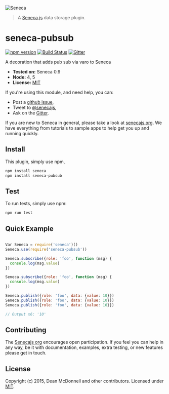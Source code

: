 
![Seneca](http://senecajs.org/files/assets/seneca-logo.png)
> A [Seneca.js][] data storage plugin.

# seneca-pubsub
[![npm version][npm-badge]][npm-url]
[![Build Status][travis-badge]][travis-url]
[![Gitter][gitter-badge]][gitter-url]

A decoration that adds pub sub via varo to Seneca

- __Tested on:__ Seneca 0.9
- __Node:__ 4, 5
- __License:__ [MIT][]

If you're using this module, and need help, you can:

- Post a [github issue][],
- Tweet to [@senecajs][],
- Ask on the [Gitter][gitter-url].

If you are new to Seneca in general, please take a look at [senecajs.org][]. We have
everything from tutorials to sample apps to help get you up and running quickly.


## Install
This plugin, simply use npm,

```sh
npm install seneca
npm install seneca-pubsub
```

## Test
To run tests, simply use npm:

```sh
npm run test
```

## Quick Example

```js

Var Seneca = require('seneca')()
Seneca.use(require('seneca-pubsub'))

Seneca.subscribe({role: 'foo', function (msg) {
  console.log(msg.value)    
})

Seneca.subscribe({role: 'foo', function (msg) {
  console.log(msg.value)    
})

Seneca.publish({role: 'foo', data: {value: 10}})
Seneca.publish({role: 'foo', data: {value: 10}})
Seneca.publish({role: 'foo', data: {value: 10}})

// Output x6: '10'
```

## Contributing
The [Senecajs org][] encourages open participation. If you feel you can help in any way, be it with
documentation, examples, extra testing, or new features please get in touch.

## License
Copyright (c) 2015, Dean McDonnell and other contributors.
Licensed under [MIT][].

[MIT]: ./LICENSE
[npm-badge]: https://badge.fury.io/js/seneca-pubsub.svg
[npm-url]: https://badge.fury.io/js/seneca-pubsub
[Senecajs org]: https://github.com/senecajs/
[Seneca.js]: https://www.npmjs.com/package/seneca
[@senecajs]: http://twitter.com/senecajs
[senecajs.org]: http://senecajs.org/
[travis-badge]: https://travis-ci.org/senecajs/seneca-pubsub.svg
[travis-url]: https://travis-ci.org/senecajs/seneca-pubsub
[gitter-badge]: https://badges.gitter.im/Join%20Chat.svg
[gitter-url]: https://gitter.im/senecajs/seneca
[github issue]: https://github.com/senecajs/seneca-pubsub/issues
